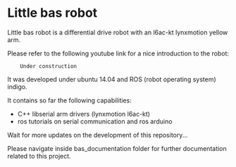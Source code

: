 Little bas robot
================

Little bas robot is a differential drive robot with an l6ac-kt lynxmotion yellow arm.

Please refer to the following youtube link for a nice introduction to the robot:

		Under construction

It was developed under ubuntu 14.04 and ROS (robot operating system) indigo.

It contains so far the following capabilities:

- C++ libserial arm drivers (lynxmotion l6ac-kt)
- ros tutorials on serial communication and ros arduino

Wait for more updates on the development of this repository...

Please navigate inside bas_documentation folder for further documentation related to this project.
